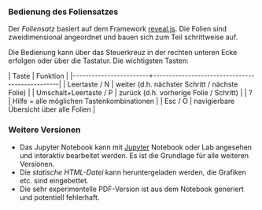 
### Bedienung des Foliensatzes

Der _Foliensatz_ basiert auf dem Framework [reveal.js](https://revealjs.com/).
Die Folien sind zweidimensional angeordnet und bauen sich zum Teil schrittweise
auf.

Die Bedienung kann über das Steuerkreuz in der rechten unteren Ecke erfolgen
oder über die Tastatur. Die wichtigsten Tasten:

| Taste                  | Funktion                                       |
|------------------------+------------------------------------------------|
| Leertaste / N          | weiter (d.h. nächster Schritt / nächste Folie) |
| Umschalt+Leertaste / P | zurück (d.h. vorherige Folie / Schritt)        |
| ?                      | Hilfe = alle möglichen Tastenkombinationen     |
| Esc / O                | navigierbare Übersicht über alle Folien        |

### Weitere Versionen

* Das Jupyter Notebook kann mit [Jupyter](https://jupyter.org/) Notebook oder Lab angesehen und interaktiv bearbeitet werden. Es ist die Grundlage für alle weiteren Versionen.
* Die _statische HTML-Datei_ kann heruntergeladen werden, die Grafiken etc. sind eingebettet.
* Die sehr experimentelle PDF-Version ist aus dem Notebook generiert und potentiell fehlerhaft.
